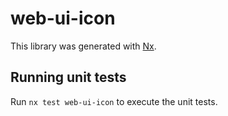 # web-ui-icon

This library was generated with [Nx](https://nx.dev).

## Running unit tests

Run `nx test web-ui-icon` to execute the unit tests.
